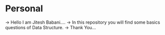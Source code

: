 # Personal
-> Hello I am Jitesh Babani....
-> In this repository you will find some basics questions of Data Structure.
-> Thank You...
